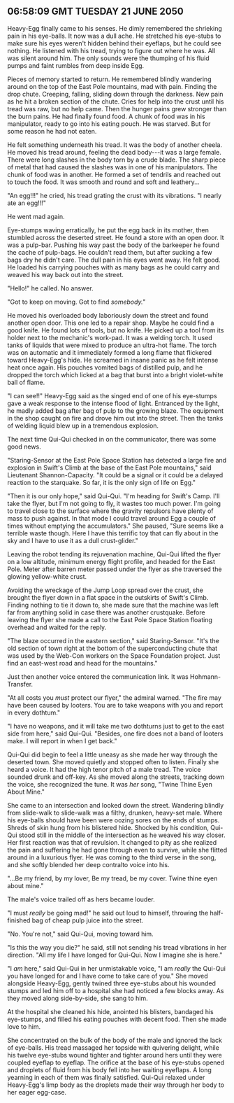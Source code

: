 ## 06:58:09 GMT TUESDAY 21 JUNE 2050
Heavy-Egg finally came to his senses. He dimly remembered the shrieking pain in his eye-balls. It now was a dull ache. He stretched his eye-stubs to make sure his eyes weren't hidden behind their eyeflaps, but he could see nothing. He listened with his tread, trying to figure out where he was. All was silent around him. The only sounds were the thumping of his fluid pumps and faint rumbles from deep inside Egg.

Pieces of memory started to return. He remembered blindly wandering around on the top of the East Pole mountains, mad with pain. Finding the drop chute. Creeping, falling, sliding down through the darkness. New pain as he hit a broken section of the chute. Cries for help into the crust until his tread was raw, but no help came. Then the hunger pains grew stronger than the burn pains. He had finally found food. A chunk of food was in his manipulator, ready to go into his eating pouch. He was starved. But for some reason he had not eaten.

He felt something underneath his tread. It was the body of another cheela. He moved his tread around, feeling the dead body---it was a large female. There were long slashes in the body torn by a crude blade. The sharp piece of metal that had caused the slashes was in one of his manipulators. The chunk of food was in another. He formed a set of tendrils and reached out to touch the food. It was smooth and round and soft and leathery...

"An egg!!!" he cried, his tread grating the crust with its vibrations. "I nearly ate an egg!!!"

He went mad again.

Eye-stumps waving erratically, he put the egg back in its mother, then stumbled across the deserted street. He found a store with an open door. It was a pulp-bar. Pushing his way past the body of the barkeeper he found the cache of pulp-bags. He couldn't read them, but after sucking a few bags dry he didn't care. The dull pain in his eyes went away. He felt good. He loaded his carrying pouches with as many bags as he could carry and weaved his way back out into the street.

"Hello!" he called. No answer.

"Got to keep on moving. Got to find _somebody."_

He moved his overloaded body laboriously down the street and found another open door. This one led to a repair shop. Maybe he could find a good knife. He found lots of tools, but no knife. He picked up a tool from its holder next to the mechanic's work-pad. It was a welding torch. It used tanks of liquids that were mixed to produce an ultra-hot flame. The torch was on automatic and it immediately formed a long flame that flickered toward Heavy-Egg's hide. He screamed in insane panic as he felt intense heat once again. His pouches vomited bags of distilled pulp, and he dropped the torch which licked at a bag that burst into a bright violet-white ball of flame.

"I can see!!" Heavy-Egg said as the singed end of one of his eye-stumps gave a weak response to the intense flood of light. Entranced by the light, he madly added bag after bag of pulp to the growing blaze. The equipment in the shop caught on fire and drove him out into the street. Then the tanks of welding liquid blew up in a tremendous explosion.

The next time Qui-Qui checked in on the communicator, there was some good news.

"Staring-Sensor at the East Pole Space Station has detected a large fire and explosion in Swift's Climb at the base of the East Pole mountains," said Lieutenant Shannon-Capacity. "It could be a signal or it could be a delayed reaction to the starquake. So far, it is the only sign of life on Egg."

"Then it is our only hope," said Qui-Qui. "I'm heading for Swift's Camp. I'll take the flyer, but I'm not going to fly, it wastes too much power. I'm going to travel close to the surface where the gravity repulsors have plenty of mass to push against. In that mode I could travel around Egg a couple of times without emptying the accumulators." She paused, "Sure seems like a terrible waste though. Here I have this terrific toy that can fly about in the sky and I have to use it as a dull crust-glider."

Leaving the robot tending its rejuvenation machine, Qui-Qui lifted the flyer on a low altitude, minimum energy flight profile, and headed for the East Pole. Meter after barren meter passed under the flyer as she traversed the glowing yellow-white crust.

Avoiding the wreckage of the Jump Loop spread over the crust, she brought the flyer down in a flat space in the outskirts of Swift's Climb. Finding nothing to tie it down to, she made sure that the machine was left far from anything solid in case there was another crustquake. Before leaving the flyer she made a call to the East Pole Space Station floating overhead and waited for the reply.

"The blaze occurred in the eastern section," said Staring-Sensor. "It's the old section of town right at the bottom of the superconducting chute that was used by the Web-Con workers on the Space Foundation project. Just find an east-west road and head for the mountains."

Just then another voice entered the communication link. It was Hohmann-Transfer.

"At all costs you _must_ protect our flyer," the admiral warned. "The fire may have been caused by looters. You are to take weapons with you and report in every dothtum."

"I have no weapons, and it will take me two dothturns just to get to the east side from here," said Qui-Qui. "Besides, one fire does not a band of looters make. I will report in when I get back."

Qui-Qui did begin to feel a little uneasy as she made her way through the deserted town. She moved quietly and stopped often to listen. Finally she heard a voice. It had the high tenor pitch of a male tread. The voice sounded drunk and off-key. As she moved along the streets, tracking down the voice, she recognized the tune. It was _her_ song, "Twine Thine Eyen About Mine."

She came to an intersection and looked down the street. Wandering blindly from slide-walk to slide-walk was a filthy, drunken, heavy-set male. Where his eye-balls should have been were oozing sores on the ends of stumps. Shreds of skin hung from his blistered hide. Shocked by his condition, Qui-Qui stood still in the middle of the intersection as he weaved his way closer. Her first reaction was that of revulsion. It changed to pity as she realized the pain and suffering he had gone through even to survive, while she flitted around in a luxurious flyer. He was coming to the third verse in the song, and she softly blended her deep contralto voice into his.

"...Be my friend, by my lover, Be my tread, be my cover. Twine thine eyen about mine."

The male's voice trailed off as hers became louder.

"I must _really_ be going mad!" he said out loud to himself, throwing the half-finished bag of cheap pulp juice into the street.

"No. You're not," said Qui-Qui, moving toward him.

"Is this the way you die?" he said, still not sending his tread vibrations in her direction. "All my life I have longed for Qui-Qui. Now I imagine she is here."

"I _am_ here," said Qui-Qui in her unmistakable voice, "I am _really_ the Qui-Qui you have longed for and I have come to take care of you." She moved alongside Heavy-Egg, gently twined three eye-stubs about his wounded stumps and led him off to a hospital she had noticed a few blocks away. As they moved along side-by-side, she sang to him.

At the hospital she cleaned his hide, anointed his blisters, bandaged his eye-stumps, and filled his eating pouches with decent food. Then she made love to him.

She concentrated on the bulk of the body of the male and ignored the lack of eye-balls. His tread massaged her topside with quivering delight, while his twelve eye-stubs wound tighter and tighter around hers until they were coupled eyeflap to eyeflap. The orifice at the base of his eye-stubs opened and droplets of fluid from his body fell into her waiting eyeflaps. A long yearning in each of them was finally satisfied. Qui-Qui relaxed under Heavy-Egg's limp body as the droplets made their way through her body to her eager egg-case.
